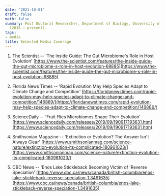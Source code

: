 ```yaml
---
date: "2021-10-01"
draft: false
math: false
summary: Post Doctoral Researcher, Department of Biology, University of Pennsylvania
  (2016 – present).
tags:
- media
title: Selected Media Coverage
---
```


1. The Scientist -- 'The Inside Guide: The Gut Microbiome's Role in Host Evolution' [https://www.the-scientist.com/features/the-inside-guide-the-gut-microbiome-s-role-in-host-evolution-68885](https://www.the-scientist.com/features/the-inside-guide-the-gut-microbiome-s-role-in-host-evolution-68885)

1. Florida News Times -- 'Rapid Evolution May Help Species Adapt to Climate Change and Competition' [https://floridanewstimes.com/rapid-evolution-may-help-species-adapt-to-climate-change-and-competition/146889/](https://floridanewstimes.com/rapid-evolution-may-help-species-adapt-to-climate-change-and-competition/146889/)

1. ScienceDaily -- 'Fruit Flies Microbiomes Shape Their Evolution' [https://www.sciencedaily.com/releases/2019/09/190917193631.htm](https://www.sciencedaily.com/releases/2019/09/190917193631.htm)

1. Smithsonian Magazine -- 'Extinction or Evolution? The Answer Isn't Always Clear' [https://www.smithsonianmag.com/science-nature/extinction-evolution-its-complicated-180961023/](https://www.smithsonianmag.com/science-nature/extinction-evolution-its-complicated-180961023/)

1. CBC News -- 'Enos Lake Stickleback Becoming Victim of 'Reverse Speciation' [https://www.cbc.ca/news/canada/british-columbia/enos-lake-stickleback-reverse-speciation-1.3491635](https://www.cbc.ca/news/canada/british-columbia/enos-lake-stickleback-reverse-speciation-1.3491635)

